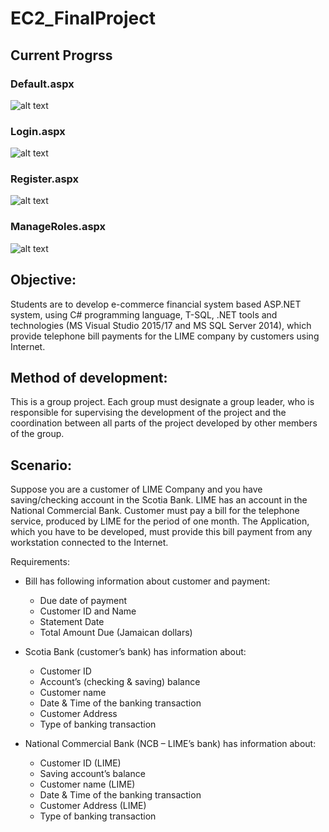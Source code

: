 # EC2_FinalProject

## Current Progrss

### Default.aspx
![alt text](https://github.com/Lithium95/EC2_FinalProject/blob/master/img/1.jpg "Preview")

### Login.aspx
![alt text](https://github.com/Lithium95/EC2_FinalProject/blob/master/img/2.jpg "Preview2")

### Register.aspx
![alt text](https://github.com/Lithium95/EC2_FinalProject/blob/master/img/3.jpg "Preview3")

### ManageRoles.aspx
![alt text](https://github.com/Lithium95/EC2_FinalProject/blob/master/img/4.jpg "Preview4")

## Objective:
Students are to develop e-commerce financial system based ASP.NET system, using C# programming language, T-SQL, .NET tools and technologies (MS Visual Studio 2015/17 and MS SQL Server 2014), which provide telephone bill payments for the LIME company by customers using Internet.

## Method of development:
This is a group project. Each group must designate a group leader, who is responsible for supervising the development of the project and the coordination between all parts of the project developed by other members of the group.

## Scenario:
Suppose you are a customer of LIME Company and you have saving/checking account in the Scotia Bank. LIME has an account in the National Commercial Bank. Customer must pay a bill for the telephone service, produced by LIME for the period of one month. The Application, which you have to be developed, must provide this bill payment from any workstation connected to the Internet.

Requirements:
* Bill has following information about customer and payment:
  - Due date of payment
  - Customer ID and Name
  - Statement Date
  - Total Amount Due (Jamaican dollars)

* Scotia Bank (customer’s bank) has information about:
  - Customer ID
  - Account’s (checking & saving) balance
  - Customer name
  - Date & Time of the banking transaction
  - Customer Address
  - Type of banking transaction

* National Commercial Bank (NCB – LIME’s bank) has information about:
  - Customer ID (LIME)
  - Saving account’s balance
  - Customer name (LIME)
  - Date & Time of the banking transaction
  - Customer Address (LIME)
  - Type of banking transaction
